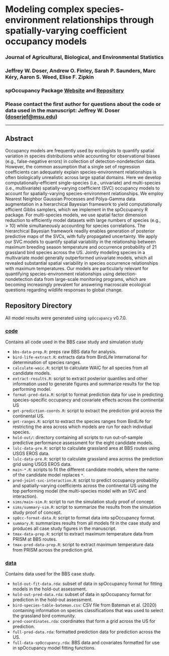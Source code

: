 # Modeling complex species-environment relationships through spatially-varying coefficient occupancy models

### Journal of Agricultural, Biological, and Environmental Statistics

### Jeffrey W. Doser, Andrew O. Finley, Sarah P. Saunders, Marc K&eacute;ry, Aaron S. Weed, Elise F. Zipkin

### spOccupancy Package [Website](https://www.jeffdoser.com/files/spoccupancy-web/) and [Repository](https://github.com/doserjef/spOccupancy/)

### Please contact the first author for questions about the code or data used in the manuscript: Jeffrey W. Doser (doserjef@msu.edu)

---------------------------------

## Abstract

Occupancy models are frequently used by ecologists to quantify spatial variation in species distributions while accounting for observational biases (e.g., false-negative errors) in collection of detection-nondetection data. However, the common assumption that a single set of regression coefficients can adequately explain species-environment relationships is often biologically unrealistic across large spatial domains. Here we develop computationally-efficient single-species (i.e., univariate) and multi-species (i.e., multivariate) spatially-varying coefficient (SVC) occupancy models to account for spatially-varying species-environment relationships. We employ Nearest Neighbor Gaussian Processes and P&oacute;lya-Gamma data augmentation in a hierarchical Bayesian framework to yield computationally efficient Gibbs samplers, which we implement in the spOccupancy R package. For multi-species models, we use spatial factor dimension reduction to efficiently model datasets with large numbers of species (e.g., > 10) while simultaneously accounting for species correlations. The hierarchical Bayesian framework readily enables generation of posterior predictive maps of the SVCs, with fully propagated uncertainty. We apply our SVC models to quantify spatial variability in the relationship between maximum breeding season temperature and occurrence probability of 21 grassland bird species across the US.  Jointly modeling species in a multivariate model generally outperformed univariate models, which all revealed substantial spatial variability in species occurrence relationships with maximum temperatures. Our models are particularly relevant for quantifying species-environment relationships using detection-nondetection data from large-scale monitoring programs, which are becoming increasingly prevalent for answering macroscale ecological questions regarding wildlife responses to global change.

## Repository Directory

All model results were generated using `spOccupancy` v0.7.0.  

### [code](./code)

Contains all code used in the BBS case study and simulation study

+ `bbs-data-prep.R`: preps raw BBS data for analysis.
+ `bird-life-extract.R`: extracts data from BirdLife International for determination of species ranges.
+ `calculate-waic.R`: script to calculate WAIC for all species from all candidate models.
+ `extract-results.R`: script to extract posterior quantiles and other information used to generate figures and summarize results for the top performing model.
+ `format-pred-data.R`: script to format prediction data for use in predicting species-specific occupancy and covariate effects across the continental US
+ `get-prediction-coords.R`: script to extract the prediction grid across the continental US.
+ `get-ranges.R`: script to extract the species ranges from BirdLife for restricting the area across which models are run for each individual species.
+ `hold-out/`: directory containing all scripts to run out-of-sample predictive performance assessment for the eight candidate models.
+ `lulc-data-pre.R`: script to calculate grassland area at BBS routes using USGS EROS data.
+ `lulc-data-pre.R`: script to calculate grassland area across the prediction grid using USGS EROS data.
+ `main-*.R`: scripts to fit the different candidate models, where the name of the candidate model replaces `*`. 
+ `pred-joint-svc-interaction.R`: script to predict occupancy probability and spatially-varying coefficients across the continental US using the top performing model (the multi-species model with an SVC and interaction).
+ `sims/main-sim.R`: script to run the simulation study proof of concept.
+ `sims/summary-sim.R`: script to summarize the results from the simulation study proof of concept.
+ `spOcc-format-data.R`: script to format data into spOccupancy format.
+ `summary.R`: summarizes results from all models fit in the case study and produces all case study figures in the manuscript.
+ `tmax-data-prep.R`: script to extract maximum temperature data from PRISM at BBS routes.
+ `tmax-pred-data-prep.R`: script to extract maximum temperature data from PRISM across the prediction grid.

### [data](./data)

Contains data used for the BBS case study.

+ `hold-out-fit-data.rda`: subset of data in spOccupancy format for fitting models in the hold-out assessment. 
+ `hold-out-pred-data.rda`: subset of data in spOccupancy format for prediction in the hold-out assessment.
+ `bird-species-table-bateman.csv`: CSV file from Bateman et al. (2020) containing information on species classifications that was used to select the grassland bird community.
+ `pred-coordinates.rda`: coordinates that form a grid across the US for prediction.
+ `full-pred-data.rda`: formatted prediction data for prediction across the US.
+ `full-data-spOccupancy.rda`: BBS data and covariates formatted for use in spOccupancy model fitting functions.
